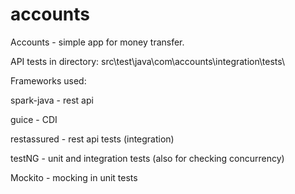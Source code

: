# accounts
Accounts - simple app for money transfer.

API tests in directory: src\test\java\com\accounts\integration\tests\


Frameworks used:

spark-java - rest api

guice - CDI

restassured - rest api tests (integration)

testNG - unit and integration tests (also for checking concurrency)

Mockito - mocking in unit tests